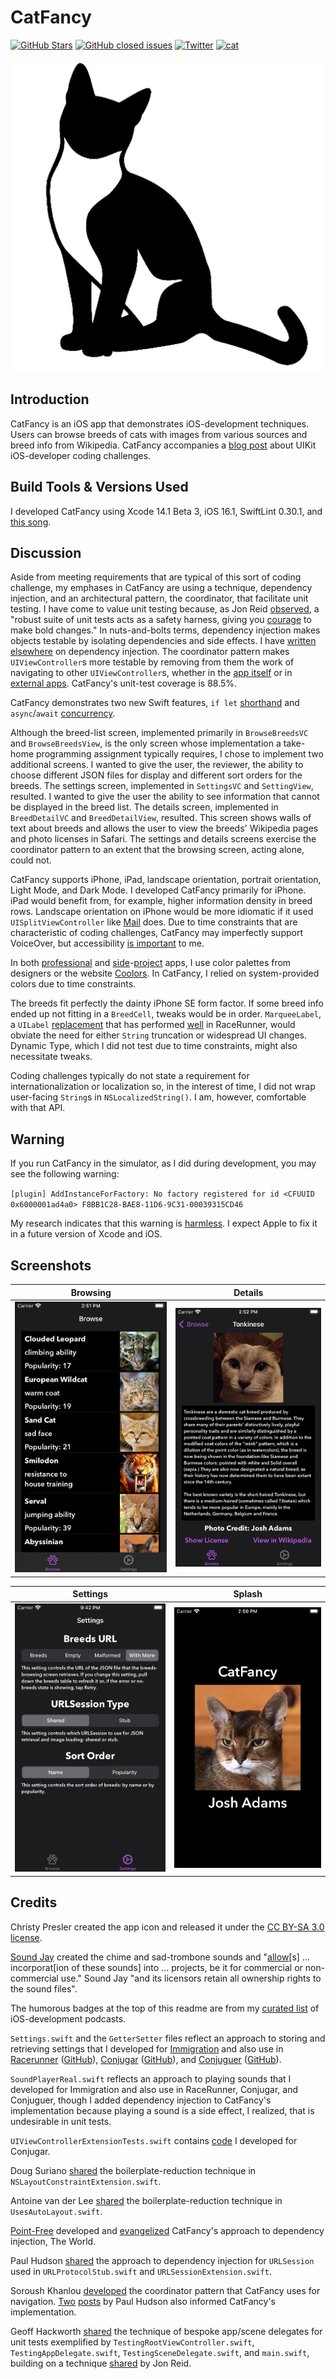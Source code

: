 CatFancy
===========

[![GitHub Stars](https://img.shields.io/github/stars/badges/shields.svg?style=social&label=Star)]()
[![GitHub closed issues](https://img.shields.io/github/issues-closed/badges/shields.svg)]()
[![Twitter](https://img.shields.io/badge/twitter-@vermont42-blue.svg?style=flat)](http://twitter.com/vermont42)
[![cat](https://img.shields.io/badge/cat-friendly-blue.svg)](https://twitter.com/vermont42/status/784504585243078656)

<a href="url"><img src="CatFancy/Assets/Assets.xcassets/AppIcon.appiconset/icon.png" height="500"></a>
<br />

## Introduction

CatFancy is an iOS app that demonstrates iOS-development techniques. Users can browse breeds of cats with images from various sources and breed info from Wikipedia. CatFancy accompanies a [blog post](https://racecondition.software/blog/challenges/) about UIKit iOS-developer coding challenges.

## Build Tools & Versions Used

I developed CatFancy using Xcode 14.1 Beta 3, iOS 16.1, SwiftLint 0.30.1, and [this song](https://www.youtube.com/watch?v=e4ItJXUKk50).

## Discussion

Aside from meeting requirements that are typical of this sort of coding challenge, my emphases in CatFancy are using a technique, dependency injection, and an architectural pattern, the coordinator, that facilitate unit testing. I have come to value unit testing because, as Jon Reid [observed](https://qualitycoding.org), a "robust suite of unit tests acts as a safety harness, giving you [courage](https://www.theverge.com/2016/9/7/12838024/apple-iphone-7-plus-headphone-jack-removal-courage) to make bold changes." In nuts-and-bolts terms, dependency injection makes objects testable by isolating dependencies and side effects. I have [written](https://racecondition.software/blog/dependency-injection/) [elsewhere](https://racecondition.software/blog/unit-testing/) on dependency injection. The coordinator pattern makes `UIViewController`s more testable by removing from them the work of navigating to other `UIViewController`s, whether in the [app itself](CatFancy/Navigation/BrowseBreedsDelegate.swift) or in [external apps](CatFancy/Navigation/BreedDelegate.swift). CatFancy's unit-test coverage is 88.5%.

CatFancy demonstrates two new Swift features, `if let` [shorthand](https://github.com/apple/swift-evolution/blob/main/proposals/0345-if-let-shorthand.md) and `async`/`await` [concurrency](https://github.com/apple/swift-evolution/blob/main/proposals/0296-async-await.md).

Although the breed-list screen, implemented primarily in `BrowseBreedsVC` and `BrowseBreedsView`, is the only screen whose implementation a take-home programming assignment typically requires, I chose to implement two additional screens. I wanted to give the user, the reviewer, the ability to choose different JSON files for display and different sort orders for the breeds. The settings screen, implemented in `SettingsVC` and `SettingView`, resulted. I wanted to give the user the ability to see information that cannot be displayed in the breed list. The details screen, implemented in `BreedDetailVC` and `BreedDetailView`, resulted. This screen shows walls of text about breeds and allows the user to view the breeds' Wikipedia pages and photo licenses in Safari. The settings and details screens exercise the coordinator pattern to an extent that the browsing screen, acting alone, could not.

CatFancy supports iPhone, iPad, landscape orientation, portrait orientation, Light Mode, and Dark Mode. I developed CatFancy primarily for iPhone. iPad would benefit from, for example, higher information density in breed rows. Landscape orientation on iPhone would be more idiomatic if it used `UISplitViewController` like [Mail](https://apps.apple.com/us/app/mail/id1108187098) does. Due to time constraints that are characteristic of coding challenges, CatFancy may imperfectly support VoiceOver, but accessibility [is important](https://github.com/vermont42/Conjuguer/commit/7d93d1459a085bb498cf9a7e4f3680f2d7e08839) to me.

In both [profes](https://apps.apple.com/us/app/capital-one-mobile/id407558537)[sional](https://itunes.apple.com/us/app/sfo-taxiq/id1096206222) and [side](https://github.com/vermont42/RaceRunner/blob/master/RaceRunner/UiConstants.swift)-[project](https://github.com/vermont42/Conjugar/blob/master/Conjugar/Colors.swift) apps, I use color palettes from designers or the website [Coolors](https://coolors.co). In CatFancy, I relied on system-provided colors due to time constraints.

The breeds fit perfectly the dainty iPhone SE form factor. If some breed info ended up not fitting in a `BreedCell`, tweaks would be in order. `MarqueeLabel`, a `UILabel` [replacement](https://github.com/cbpowell/MarqueeLabel) that has performed [well](https://github.com/vermont42/RaceRunner/blob/master/RaceRunner/RunDetailsVC.swift#L29) in RaceRunner, would obviate the need for either `String` truncation or widespread UI changes. Dynamic Type, which I did not test due to time constraints, might also necessitate tweaks.

Coding challenges typically do not state a requirement for internationalization or localization so, in the interest of time, I did not wrap user-facing `String`s in `NSLocalizedString()`. I am, however, comfortable with that API.

## Warning

If you run CatFancy in the simulator, as I did during development, you may see the following warning:

`[plugin] AddInstanceForFactory: No factory registered for id <CFUUID 0x6000001ad4a0> F8BB1C28-BAE8-11D6-9C31-00039315CD46`

My research indicates that this warning is [harmless](https://en.wikipedia.org/wiki/Mostly_Harmless). I expect Apple to fix it in a future version of Xcode and iOS.

## Screenshots

| Browsing | Details |
| -------- | ------- |
| ![](img/browse.png) | ![](img/details.png) |

| Settings | Splash |
| -------- | ------- |
| ![](img/settings.png) | ![](img/splash.png) |

## Credits

Christy Presler created the app icon and released it under the [CC BY-SA 3.0 license](https://creativecommons.org/licenses/by-sa/3.0/).

[Sound Jay](https://www.soundjay.com) created the chime and sad-trombone sounds and "[allow](https://www.soundjay.com/tos.html)[s] ... incorporat[ion of these sounds] into ... projects, be it for commercial or non-commercial use." Sound Jay "and its licensors retain all ownership rights to the sound files".

The humorous badges at the top of this readme are from my [curated list](https://github.com/vermont42/Podcasts) of iOS-development podcasts.

`Settings.swift` and the `GetterSetter` files reflect an approach to storing and retrieving settings that I developed for [Immigration](https://itunes.apple.com/us/app/immigration/id777319358) and also use in [Racerunner](https://itunes.apple.com/us/app/racerunner-run-tracking-app/id1065017082) ([GitHub](https://github.com/vermont42/RaceRunner)), [Conjugar](https://itunes.apple.com/us/app/conjugar/id1236500467) ([GitHub](https://github.com/vermont42/Conjugar/)), and [Conjuguer](https://apps.apple.com/us/app/conjuguer/id1588624373) ([GitHub](https://github.com/vermont42/Conjuguer)).

`SoundPlayerReal.swift` reflects an approach to playing sounds that I developed for Immigration and also use in RaceRunner, Conjugar, and Conjuguer, though I added dependency injection to CatFancy's implementation because playing a sound is a side effect, I realized, that is undesirable in unit tests.

`UIViewControllerExtensionTests.swift` contains [code](https://github.com/vermont42/Conjugar/blob/master/ConjugarTests/Utils/UIViewControllerExtensionsTests.swift) I developed for Conjugar.

Doug Suriano [shared](https://youtu.be/DmpoiN-SVds) the boilerplate-reduction technique in `NSLayoutConstraintExtension.swift`.

Antoine van der Lee [shared](https://www.avanderlee.com/swift/auto-layout-programmatically/) the boilerplate-reduction technique in `UsesAutoLayout.swift`.

[Point-Free](https://www.pointfree.co/) developed and [evangelized](https://www.pointfree.co/blog/posts/21-how-to-control-the-world) CatFancy's approach to dependency injection, The World.

Paul Hudson [shared](https://www.hackingwithswift.com/articles/153/how-to-test-ios-networking-code-the-easy-way) the approach to dependency injection for `URLSession` used in `URLProtocolStub.swift` and `URLSessionExtension.swift`.

Soroush Khanlou [developed](http://khanlou.com/2015/01/the-coordinator/) the coordinator pattern that CatFancy uses for navigation. [Two](https://www.hackingwithswift.com/articles/71/how-to-use-the-coordinator-pattern-in-ios-apps) [posts](https://www.hackingwithswift.com/articles/175/advanced-coordinator-pattern-tutorial-ios) by Paul Hudson also informed CatFancy's implementation.

Geoff Hackworth [shared](https://medium.com/@hacknicity/how-to-switch-your-ios-app-and-scene-delegates-for-improved-testing-9746279378c3) the technique of bespoke app/scene delegates for unit tests exemplified by `TestingRootViewController.swift`, `TestingAppDelegate.swift`,  `TestingSceneDelegate.swift`, and `main.swift`, building on a technique [shared](https://qualitycoding.org/ios-app-delegate-testing/) by Jon Reid.
